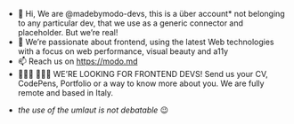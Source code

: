 - 👋 Hi, We are @madebymodo-devs, this is a über account* not belonging to any particular dev, that we use as a generic connector and placeholder. But we’re real!
- 👀 We’re passionate about frontend, using the latest Web technologies with a focus on web performance, visual beauty and a11y
- 📫 Reach us on https://modo.md
- 👩🏽‍💻 👨🏽‍💻 WE’RE LOOKING FOR FRONTEND DEVS! Send us your CV, CodePens, Portfolio or a way to know more about you. We are fully remote and based in Italy.

* _the use of the umlaut is not debatable_ :wink: 

<!---
madebymodo-devs/madebymodo-devs is a ✨ special ✨ repository because its `README.md` (this file) appears on your GitHub profile.
You can click the Preview link to take a look at your changes.
--->

